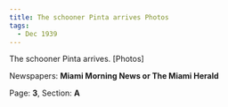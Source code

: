 ```yaml
---  
title: The schooner Pinta arrives Photos  
tags:  
  - Dec 1939  
---  
```

  
The schooner Pinta arrives. [Photos]  
  
Newspapers: **Miami Morning News or The Miami Herald**  
  
Page: **3**, Section: **A** 
